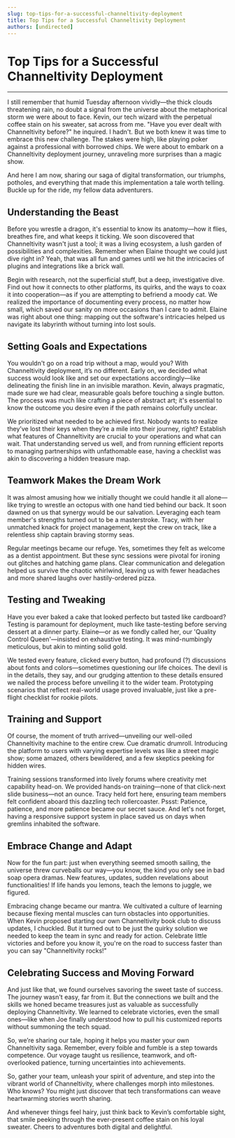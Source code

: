 ```yaml
---
slug: top-tips-for-a-successful-channeltivity-deployment
title: Top Tips for a Successful Channeltivity Deployment
authors: [undirected]
---
```



# Top Tips for a Successful Channeltivity Deployment

---

I still remember that humid Tuesday afternoon vividly—the thick clouds threatening rain, no doubt a signal from the universe about the metaphorical storm we were about to face. Kevin, our tech wizard with the perpetual coffee stain on his sweater, sat across from me. "Have you ever dealt with Channeltivity before?" he inquired. I hadn't. But we both knew it was time to embrace this new challenge. The stakes were high, like playing poker against a professional with borrowed chips. We were about to embark on a Channeltivity deployment journey, unraveling more surprises than a magic show.

And here I am now, sharing our saga of digital transformation, our triumphs, potholes, and everything that made this implementation a tale worth telling. Buckle up for the ride, my fellow data adventurers.

## Understanding the Beast

Before you wrestle a dragon, it's essential to know its anatomy—how it flies, breathes fire, and what keeps it ticking. We soon discovered that Channeltivity wasn't just a tool; it was a living ecosystem, a lush garden of possibilities and complexities. Remember when Elaine thought we could just dive right in? Yeah, that was all fun and games until we hit the intricacies of plugins and integrations like a brick wall.

Begin with research, not the superficial stuff, but a deep, investigative dive. Find out how it connects to other platforms, its quirks, and the ways to coax it into cooperation—as if you are attempting to befriend a moody cat. We realized the importance of documenting every process, no matter how small, which saved our sanity on more occasions than I care to admit. Elaine was right about one thing: mapping out the software's intricacies helped us navigate its labyrinth without turning into lost souls.

## Setting Goals and Expectations

You wouldn't go on a road trip without a map, would you? With Channeltivity deployment, it’s no different. Early on, we decided what success would look like and set our expectations accordingly—like delineating the finish line in an invisible marathon. Kevin, always pragmatic, made sure we had clear, measurable goals before touching a single button. The process was much like crafting a piece of abstract art; it's essential to know the outcome you desire even if the path remains colorfully unclear.

We prioritized what needed to be achieved first. Nobody wants to realize they’ve lost their keys when they’re a mile into their journey, right? Establish what features of Channeltivity are crucial to your operations and what can wait. That understanding served us well, and from running efficient reports to managing partnerships with unfathomable ease, having a checklist was akin to discovering a hidden treasure map.

## Teamwork Makes the Dream Work

It was almost amusing how we initially thought we could handle it all alone—like trying to wrestle an octopus with one hand tied behind our back. It soon dawned on us that synergy would be our salvation. Leveraging each team member's strengths turned out to be a masterstroke. Tracy, with her unmatched knack for project management, kept the crew on track, like a relentless ship captain braving stormy seas.

Regular meetings became our refuge. Yes, sometimes they felt as welcome as a dentist appointment. But these sync sessions were pivotal for ironing out glitches and hatching game plans. Clear communication and delegation helped us survive the chaotic whirlwind, leaving us with fewer headaches and more shared laughs over hastily-ordered pizza. 

## Testing and Tweaking

Have you ever baked a cake that looked perfecto but tasted like cardboard? Testing is paramount for deployment, much like taste-testing before serving dessert at a dinner party. Elaine—or as we fondly called her, our 'Quality Control Queen'—insisted on exhaustive testing. It was mind-numbingly meticulous, but akin to minting solid gold.

We tested every feature, clicked every button, had profound (?) discussions about fonts and colors—sometimes questioning our life choices. The devil is in the details, they say, and our grudging attention to these details ensured we nailed the process before unveiling it to the wider team. Prototyping scenarios that reflect real-world usage proved invaluable, just like a pre-flight checklist for rookie pilots. 

## Training and Support

Of course, the moment of truth arrived—unveiling our well-oiled Channeltivity machine to the entire crew. Cue dramatic drumroll. Introducing the platform to users with varying expertise levels was like a street magic show; some amazed, others bewildered, and a few skeptics peeking for hidden wires. 

Training sessions transformed into lively forums where creativity met capability head-on. We provided hands-on training—none of that click-next slide business—not an ounce. Tracy held fort here, ensuring team members felt confident aboard this dazzling tech rollercoaster. Pssst: Patience, patience, and more patience became our secret sauce. And let's not forget, having a responsive support system in place saved us on days when gremlins inhabited the software.

## Embrace Change and Adapt

Now for the fun part: just when everything seemed smooth sailing, the universe threw curveballs our way—you know, the kind you only see in bad soap opera dramas. New features, updates, sudden revelations about functionalities! If life hands you lemons, teach the lemons to juggle, we figured. 

Embracing change became our mantra. We cultivated a culture of learning because flexing mental muscles can turn obstacles into opportunities. When Kevin proposed starting our own Channeltivity book club to discuss updates, I chuckled. But it turned out to be just the quirky solution we needed to keep the team in sync and ready for action. Celebrate little victories and before you know it, you're on the road to success faster than you can say "Channeltivity rocks!"

## Celebrating Success and Moving Forward

And just like that, we found ourselves savoring the sweet taste of success. The journey wasn't easy, far from it. But the connections we built and the skills we honed became treasures just as valuable as successfully deploying Channeltivity. We learned to celebrate victories, even the small ones—like when Joe finally understood how to pull his customized reports without summoning the tech squad.

So, we’re sharing our tale, hoping it helps you master your own Channeltivity saga. Remember, every foible and fumble is a step towards competence. Our voyage taught us resilience, teamwork, and oft-overlooked patience, turning uncertainties into achievements.

So, gather your team, unleash your spirit of adventure, and step into the vibrant world of Channeltivity, where challenges morph into milestones. Who knows? You might just discover that tech transformations can weave heartwarming stories worth sharing.

And whenever things feel hairy, just think back to Kevin’s comfortable sight, that smile peeking through the ever-present coffee stain on his loyal sweater. Cheers to adventures both digital and delightful.